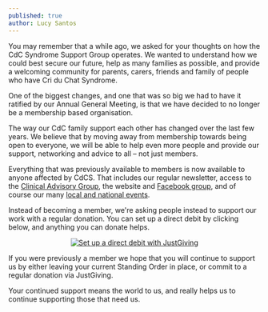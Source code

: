```yaml
---
published: true
author: Lucy Santos
---
```


You may remember that a while ago, we asked for your thoughts on how the CdC Syndrome Support Group operates. We wanted to understand how we could best secure our future, help as many families as possible, and provide a welcoming community for parents, carers, friends and family of people who have Cri du Chat Syndrome.

One of the biggest changes, and one that was so big we had to have it ratified by our Annual General Meeting, is that we have decided to no longer be a membership based organisation.

The way our CdC family support each other has changed over the last few years. We believe that by moving away from membership towards being open to everyone, we will be able to help even more people and provide our support, networking and advice to all – not just members.

Everything that was previously available to members is now available to anyone affected by CdCS. That includes our regular newsletter, access to the [Clinical Advisory Group](/information/cag.html), the website and [Facebook group](https://www.facebook.com/groups/cdcssguk/), and of course our many [local and national events](/events/index.html).

Instead of becoming a member, we're asking people instead to support our work with a regular donation. You can set up a direct debit by clicking below, and anything you can donate helps.

<p style='text-align: center'>
  <a href="https://www.justgiving.com/donation/direct/charity/99993?frequency=monthlydirectdebit&amount=3"><img src="https://www.justgiving.com/charities/content/images/logo-buttons/purple/donate_dd_purple.gif" alt="Set up a direct debit with JustGiving" /></a>
</p>

If you were previously a member we hope that you will continue to support us by either leaving your current Standing Order in place, or commit to a regular donation via JustGiving.

Your continued support means the world to us, and really helps us to continue supporting those that need us.